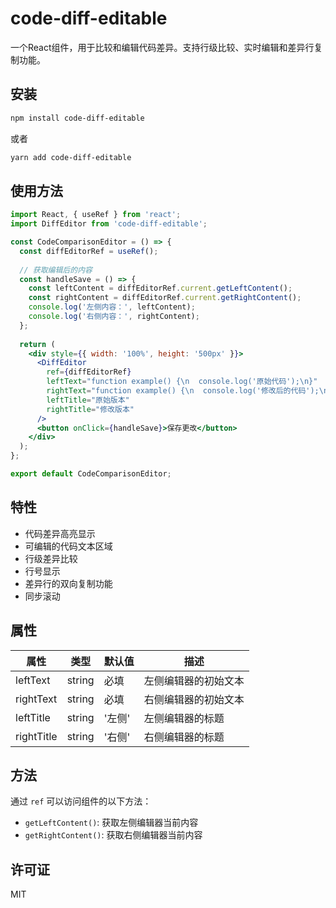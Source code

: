 # code-diff-editable

一个React组件，用于比较和编辑代码差异。支持行级比较、实时编辑和差异行复制功能。

## 安装

```bash
npm install code-diff-editable
```

或者

```bash
yarn add code-diff-editable
```

## 使用方法

```jsx
import React, { useRef } from 'react';
import DiffEditor from 'code-diff-editable';

const CodeComparisonEditor = () => {
  const diffEditorRef = useRef();
  
  // 获取编辑后的内容
  const handleSave = () => {
    const leftContent = diffEditorRef.current.getLeftContent();
    const rightContent = diffEditorRef.current.getRightContent();
    console.log('左侧内容：', leftContent);
    console.log('右侧内容：', rightContent);
  };
  
  return (
    <div style={{ width: '100%', height: '500px' }}>
      <DiffEditor
        ref={diffEditorRef}
        leftText="function example() {\n  console.log('原始代码');\n}"
        rightText="function example() {\n  console.log('修改后的代码');\n}"
        leftTitle="原始版本"
        rightTitle="修改版本"
      />
      <button onClick={handleSave}>保存更改</button>
    </div>
  );
};

export default CodeComparisonEditor;
```

## 特性

- 代码差异高亮显示
- 可编辑的代码文本区域
- 行级差异比较
- 行号显示
- 差异行的双向复制功能
- 同步滚动

## 属性

| 属性 | 类型 | 默认值 | 描述 |
|------|------|--------|------|
| leftText | string | 必填 | 左侧编辑器的初始文本 |
| rightText | string | 必填 | 右侧编辑器的初始文本 |
| leftTitle | string | '左侧' | 左侧编辑器的标题 |
| rightTitle | string | '右侧' | 右侧编辑器的标题 |

## 方法

通过 `ref` 可以访问组件的以下方法：

- `getLeftContent()`: 获取左侧编辑器当前内容
- `getRightContent()`: 获取右侧编辑器当前内容

## 许可证

MIT 